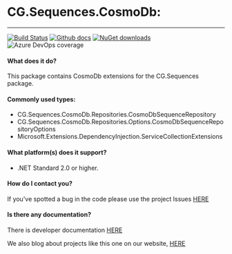 # CG.Sequences.CosmoDb: 
---
[![Build Status](https://dev.azure.com/codegator/CG.Sequences.CosmoDb/_apis/build/status/CodeGator.CG.Sequences.CosmoDb?branchName=main)](https://dev.azure.com/codegator/CG.Sequences.CosmoDb/_build/latest?definitionId=38&branchName=main)
[![Github docs](https://img.shields.io/static/v1?label=Documentation&message=online&color=blue)](https://codegator.github.io/CG.Sequences.CosmoDb/index.html)
[![NuGet downloads](https://img.shields.io/nuget/dt/CG.Sequences.CosmoDb.svg?style=flat)](https://nuget.org/packages/CG.Sequences.CosmoDb)
![Azure DevOps coverage](https://img.shields.io/azure-devops/coverage/codegator/CG.Sequences.CosmoDb/38)

#### What does it do?
This package contains CosmoDb extensions for the CG.Sequences package.

#### Commonly used types:
* CG.Sequences.CosmoDb.Repositories.CosmoDbSequenceRepository
* CG.Sequences.CosmoDb.Repositories.Options.CosmoDbSequenceRepositoryOptions
* Microsoft.Extensions.DependencyInjection.ServiceCollectionExtensions

#### What platform(s) does it support?
* .NET Standard 2.0 or higher.

#### How do I contact you?
If you've spotted a bug in the code please use the project Issues [HERE](https://github.com/CodeGator/CG.Sequences.CosmoDb/issues)

#### Is there any documentation?
There is developer documentation [HERE](https://codegator.github.io/CG.Sequences.CosmoDb/)

We also blog about projects like this one on our website, [HERE](http://www.codegator.com)
